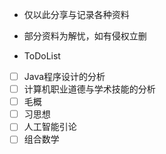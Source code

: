 - 仅以此分享与记录各种资料
- 部分资料为解忧，如有侵权立删

- ToDoList
- [ ] Java程序设计的分析
- [ ] 计算机职业道德与学术技能的分析
- [ ] 毛概
- [ ] 习思想
- [ ] 人工智能引论
- [ ] 组合数学
